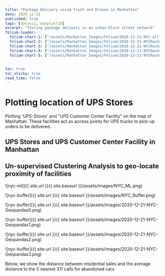 ```yaml
---
title: "Package Delivery using Truck and Drones in Manhattan"
date: 2020-12-21
published: true
tags: [dataviz, matplotlib]
excerpt: "Testing package delivery in an urban-block street network"
folium-loader:
  folium-chart-1: ["/assets/Manhattan_Images/Folium/2020-12-21-NYC-allfacility.html", "400"] # second argument is the height
  folium-chart-2: ["/assets/Manhattan_Images/Folium/2020-12-21-NYCRoute-Folium8.html", "400"] # second argument is the height
  folium-chart-3: ["/assets/Manhattan_Images/Folium/2020-12-21-NYCRoute-Folium20.html", "400"] # second argument is the height
  folium-chart-4: ["/assets/Manhattan_Images/Folium/2020-12-21-NYCRoute-Folium35.html", "400"] # second argument is the height
  folium-chart-5: ["/assets/Manhattan_Images/Folium/2020-12-21-NYCRoute-Folium45.html", "400"] # second argument is the height
  
  
toc: true
toc_sticky: true
read_time: false
---
```


# Plotting location of UPS Stores

Plotting 'UPS-Stores' and "UPS Customer Center Facility" on the map of Manhattan. These facilities act as access points for UPS trucks to pick-up orders to be delivered.

## UPS Stores and UPS Customer Center Facility in Manhattan

<div id="folium-chart-1"></div>

## Un-supervised Clustering Analysis to geo-locate proximity of facilities

![nyc-ml]({{ site.url }}{{ site.baseurl }}/assets/images/NYC_ML.png)

![nyc-buffer]({{ site.url }}{{ site.baseurl }}/assets/images/NYC_Buffer.png)

![nyc-buffer]({{ site.url }}{{ site.baseurl }}/assets/images/2020-12-21-NYC-Geopandas0.png)

<div id="folium-chart-2"></div>

![nyc-buffer]({{ site.url }}{{ site.baseurl }}/assets/images/2020-12-21-NYC-Geopandas1.png)

<div id="folium-chart-3"></div>

![nyc-buffer]({{ site.url }}{{ site.baseurl }}/assets/images/2020-12-21-NYC-Geopandas2.png)

<div id="folium-chart-4"></div>

![nyc-buffer]({{ site.url }}{{ site.baseurl }}/assets/images/2020-12-21-NYC-Geopandas3.png)

<div id="folium-chart-5"></div>

Below, we show the distance between residential sales and the average distance to the 5 nearest 311 calls for abandoned cars.

